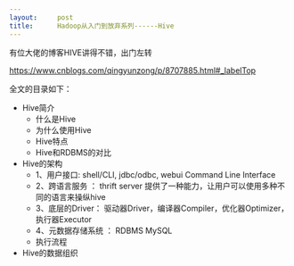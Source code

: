 ```yaml
---
layout:     post
title:      Hadoop从入门到放弃系列------Hive
---
```

<div id="article_content" class="article_content clearfix csdn-tracking-statistics" data-pid="blog" data-mod="popu_307" data-dsm="post">
								            <link rel="stylesheet" href="https://csdnimg.cn/release/phoenix/template/css/ck_htmledit_views-f76675cdea.css">
						<div class="htmledit_views" id="content_views">
                <p>有位大佬的博客HIVE讲得不错，出门左转</p>

<p><a href="https://www.cnblogs.com/qingyunzong/p/8707885.html#_labelTop" rel="nofollow">https://www.cnblogs.com/qingyunzong/p/8707885.html#_labelTop</a></p>

<p>全文的目录如下：</p>

<ul><li>Hive简介
	<ul><li>什么是Hive</li>
		<li>为什么使用Hive</li>
		<li>Hive特点</li>
		<li>Hive和RDBMS的对比</li>
	</ul></li>
	<li>Hive的架构
	<ul><li>1、用户接口: shell/CLI, jdbc/odbc, webui Command Line Interface</li>
		<li>2、跨语言服务 ： thrift server 提供了一种能力，让用户可以使用多种不同的语言来操纵hive</li>
		<li>3、底层的Driver： 驱动器Driver，编译器Compiler，优化器Optimizer，执行器Executor</li>
		<li>4、元数据存储系统 ： RDBMS MySQL</li>
		<li>执行流程</li>
	</ul></li>
	<li>Hive的数据组织</li>
</ul>            </div>
                </div>